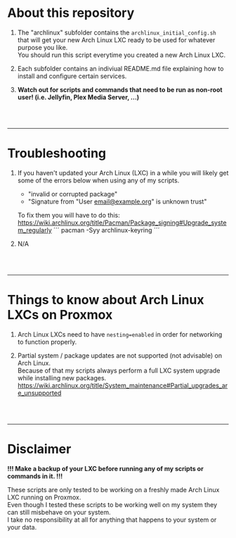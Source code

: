 # About this repository

1. The "archlinux" subfolder contains the `archlinux_initial_config.sh` that will get your new Arch Linux LXC ready to be used for whatever purpose you like.\
   You should run this script everytime you created a new Arch Linux LXC.

2. Each subfolder contains an indiviual README.md file explaining how to install and configure certain services.

3. **Watch out for scripts and commands that need to be run as non-root user! (i.e. Jellyfin, Plex Media Server, ...)**

<br />
<br />
<hr>

# Troubleshooting

1. If you haven't updated your Arch Linux (LXC) in a while you will likely get some of the errors below when using any of my scripts.
   - "invalid or corrupted package"
   - "Signature from "User <email@example.org>" is unknown trust"

   To fix them you will have to do this: https://wiki.archlinux.org/title/Pacman/Package_signing#Upgrade_system_regularly
   ´´´
   pacman -Syy archlinux-keyring
   ´´´
2. N/A

<br />
<br />
<hr>

# Things to know about Arch Linux LXCs on Proxmox

1. Arch Linux LXCs need to have `nesting=enabled` in order for networking to function properly.

2. Partial system / package updates are not supported (not advisable) on Arch Linux.\
   Because of that my scripts always perform a full LXC system upgrade while installing new packages.\
   https://wiki.archlinux.org/title/System_maintenance#Partial_upgrades_are_unsupported

<br />
<br />
<hr>

# Disclaimer

**!!! Make a backup of your LXC before running any of my scripts or commands in it. !!!**

These scripts are only tested to be working on a freshly made Arch Linux LXC running on Proxmox.\
Even though I tested these scripts to be working well on my system they can still misbehave on your system.\
I take no responsibility at all for anything that happens to your system or your data.

